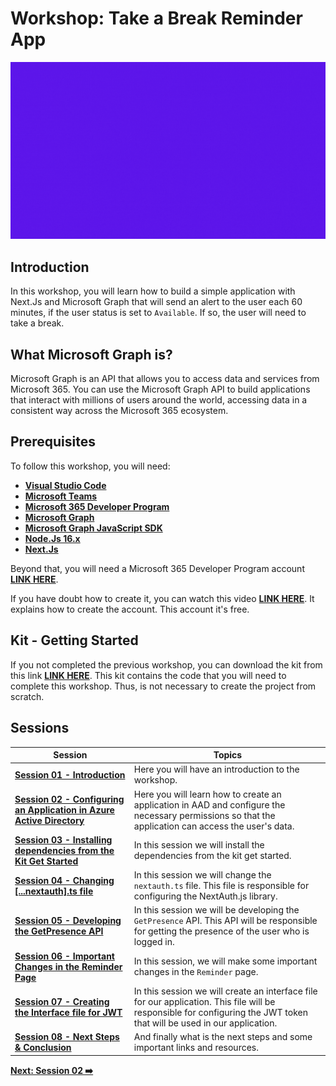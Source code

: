 # Workshop: Take a Break Reminder App

![reminder-gif](./../../workshop-images/reminder.gif)

## Introduction

In this workshop, you will learn how to build a simple application with Next.Js and Microsoft Graph that will send an alert to the user each 60 minutes, if the user status is set to `Available`. If so, the user will need to take a break.


## What Microsoft Graph is?

Microsoft Graph is an API that allows you to access data and services from Microsoft 365. You can use the Microsoft Graph API to build applications that interact with millions of users around the world, accessing data in a consistent way across the Microsoft 365 ecosystem.

## Prerequisites

To follow this workshop, you will need:

- **[Visual Studio Code](https://code.visualstudio.com/)**
- **[Microsoft Teams](https://www.microsoft.com/en-us/microsoft-teams/download-app?rtc=2)**
- **[Microsoft 365 Developer Program](https://developer.microsoft.com/en-us/microsoft-365/dev-program)**
- **[Microsoft Graph](https://developer.microsoft.com/en-us/graph)**
- **[Microsoft Graph JavaScript SDK](https://github.com/microsoftgraph/msgraph-sdk-javascript)**
- **[Node.Js 16.x](https://nodejs.org/en/)**
- **[Next.Js](https://nextjs.org/learn/foundations/about-nextjs)**

Beyond that, you will need a Microsoft 365 Developer Program account **[LINK HERE](https://developer.microsoft.com/en-us/microsoft-365/dev-program)**. 

If you have doubt how to create it, you can watch this video **[LINK HERE](https://www.youtube.com/watch?v=JvWLgirC8xs)**. It explains how to create the account. This account it's free. 

## Kit - Getting Started

If you not completed the previous workshop, you can download the kit from this link **[LINK HERE](https://github.com/glaucia86/kitstarter-msgraph-nextjs)**. This kit contains the code that you will need to complete this workshop. Thus, is not necessary to create the project from scratch.

## Sessions


| Session                                                                                | Topics                                                                                                                                                                  |
| -------------------------------------------------------------------------------------- | ----------------------------------------------------------------------------------------------------------------------------------------------------------------------- |
| **[Session 01 - Introduction](01-intro.md)**                                           | Here you will have an introduction to the workshop.                                                                                                                     |
| **[Session 02 - Configuring an Application in Azure Active Directory](02-session.md)** | Here you will learn how to create an application in AAD and configure the necessary permissions so that the application can access the user's data.                     |  |
| **[Session 03 - Installing dependencies from the Kit Get Started](03-session.md)**     | In this session we will install the dependencies from the kit get started.                                                                                              |
| **[Session 04 - Changing [...nextauth].ts file](04-session.md)**                       | In this session we will change the `nextauth.ts` file. This file is responsible for configuring the NextAuth.js library.                                                |
| **[Session 05 - Developing the GetPresence API](05-session.md)**                       | In this session we will be developing the `GetPresence` API. This API will be responsible for getting the presence of the user who is logged in.                        |
| **[Session 06 - Important Changes in the Reminder Page](06-session.md)**               | In this session, we will make some important changes in the `Reminder` page.                                                                                            |
| **[Session 07 - Creating the Interface file for JWT](07-session.md)**                  | In this session we will create an interface file for our application. This file will be responsible for configuring the JWT token that will be used in our application. |
| **[Session 08 - Next Steps & Conclusion](08-session.md)**                              | And finally what is the next steps and some important links and resources.                                                                                              |


**[Next: Session 02 ➡️](./02-session.md)**